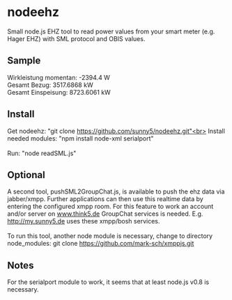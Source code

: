 nodeehz
=======

Small node.js EHZ tool to read power values from your smart meter (e.g. Hager EHZ) with SML protocol and OBIS values.<br>


Sample
------

Wirkleistung momentan: -2394.4 W<br>
Gesamt Bezug: 3517.6868 kW<br>
Gesamt Einspeisung: 8723.6061 kW<br>


Install
-------

Get nodeehz: "git clone https://github.com/sunny5/nodeehz.git"<br>
Install needed modules: "npm install node-xml serialport"<br>
<br>
Run: "node readSML.js"<br>

Optional
--------

A second tool, pushSML2GroupChat.js, is available to push the ehz data via jabber/xmpp. Further applications can then use this realtime data by entering the configured xmpp room. For this feature to work an account and/or server on www.think5.de GroupChat services is needed. E.g. http://my.sunny5.de uses these xmpp/bosh services.<br>
<br>
To run this tool, another node module is necessary, change to directory node_modules: git clone https://github.com/mark-sch/xmppjs.git

Notes
-----
For the serialport module to work, it seems that at least node.js v0.8 is necessary.
